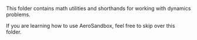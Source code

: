 This folder contains math utilities and shorthands for working with dynamics problems. 

If you are learning how to use AeroSandbox, feel free to skip over this folder.